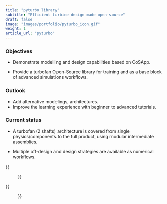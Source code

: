 ```yaml
---
title: "pyturbo library"
subtitle: "Efficient turbine design made open-source"
draft: false
image: "images/portfolio/pyturbo_icon.gif"
weight: 1
article_url: "pyturbo"
---
```


<div class='row'>
    <div class='col-7 '>

### Objectives

- Demonstrate modelling and design capabilities based on CoSApp.

- Provide a turbofan Open-Source library for training and as a base block of advanced simulations workflows.


### Outlook

- Add alternative modelings, architectures.
- Improve the learning experience with beginner to advanced tutorials.

### Current status

- A turbofan (2 shafts) architecture is covered from single physics/components to the full product, using modular intermediate assemblies.

- Multiple off-design and design strategies are available as numerical workflows.

    </div>
    <div class='col-5' text-align='center'>
        <div class='row'>
            {{<figure src=/images/portfolio/pyturbo_icon.gif width="500">}}
        </div>
        <div class='row'>
            {{<figure src=/images/portfolio/pyturbo_aircraft.png width="500">}}
        </div>
    </div>
</div>